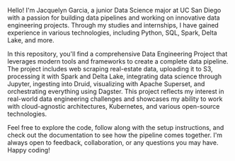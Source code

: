 Hello! I'm Jacquelyn Garcia, a junior Data Science major at UC San Diego with a passion for building data pipelines and working on innovative data engineering projects. Through my studies and internships, I have gained experience in various technologies, including Python, SQL, Spark, Delta Lake, and more.

In this repository, you'll find a comprehensive Data Engineering Project that leverages modern tools and frameworks to create a complete data pipeline. The project includes web scraping real-estate data, uploading it to S3, processing it with Spark and Delta Lake, integrating data science through Jupyter, ingesting into Druid, visualizing with Apache Superset, and orchestrating everything using Dagster. This project reflects my interest in real-world data engineering challenges and showcases my ability to work with cloud-agnostic architectures, Kubernetes, and various open-source technologies.

Feel free to explore the code, follow along with the setup instructions, and check out the documentation to see how the pipeline comes together. I'm always open to feedback, collaboration, or any questions you may have. Happy coding!
